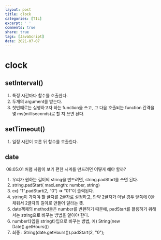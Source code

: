 ```yaml
---
layout: post
title: clock
categories: [TIL]
excerpt: ' '
comments: true
share: true
tags: [JavaScript]
date: 2021-07-07
---
```

# clock

## setInterval() 

1. 특정 시간마다 함수를 호출한다.
2. 두개의 argument를 받는다.
3. 첫번째로는 실행하고자 하는 function을 쓰고, 그 다음 호출되는 function 간격을 몇 ms(milliseconds)로 할 지 쓰면 된다.

## setTimeout()

1. 일정 시간이 흐른 뒤 함수를 호출한다.

## date

​	08:05:01 처럼 사람이 보기 편한 시계를 만드려면 어떻게 해야 할까?

1. 우리가 원하는 길이의 string을 만드려면, string.padStart를 쓰면 된다.
2. string.padStart( maxLength: number, string) 
3. ex) “1”.padStart(2, “0”)  => “01”이 출력된다.
4. string이 가져야 할 글자를 2글자로 설정하고, 만약 2글자가 아닐 경우 앞쪽에 0을 채워서 2글자의 길이로 만들어 달라는 뜻.
5. date객체의 method들은 number를 반환하기 때문에, padStart를 활용하기 위해서는 string으로 바꾸는  방법을 알아야 한다.  
6. number타입을 string타입으로 바꾸는 방법, 예) String(new Date().getHours())
7. 최종 : String(date.getHours()).padStart(2, "0");

